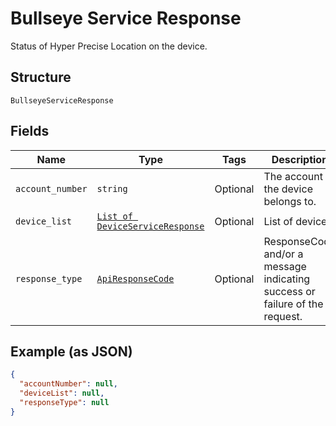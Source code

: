 
# Bullseye Service Response

Status of Hyper Precise Location on the device.

## Structure

`BullseyeServiceResponse`

## Fields

| Name | Type | Tags | Description |
|  --- | --- | --- | --- |
| `account_number` | `string` | Optional | The account the device belongs to. |
| `device_list` | [`List of DeviceServiceResponse`](../../doc/models/device-service-response.md) | Optional | List of devices. |
| `response_type` | [`ApiResponseCode`](../../doc/models/api-response-code.md) | Optional | ResponseCode and/or a message indicating success or failure of the request. |

## Example (as JSON)

```json
{
  "accountNumber": null,
  "deviceList": null,
  "responseType": null
}
```

